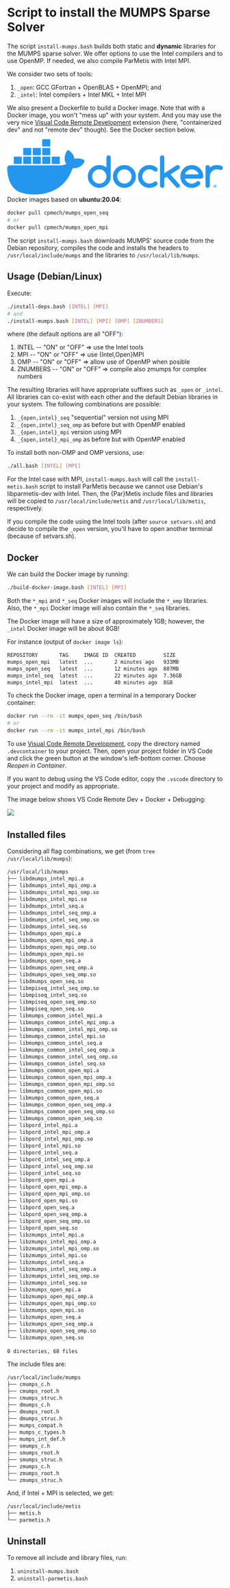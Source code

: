 # Script to install the MUMPS Sparse Solver

The script `install-mumps.bash` builds both static and **dynamic** libraries for the MUMPS sparse solver. We offer options to use the Intel compilers and to use OpenMP. If needed, we also compile ParMetis with Intel MPI.

We consider two sets of tools:

1. `_open`: GCC GFortran + OpenBLAS + OpenMPI; and
2. `_intel`: Intel compilers + Intel MKL + Intel MPI

We also present a Dockerfile to build a Docker image. Note that with a Docker image, you won't "mess up" with your system. And you may use the very nice [Visual Code Remote Development](https://code.visualstudio.com/docs/remote/remote-overview) extension (here, "containerized dev" and not "remote dev" though). See the Docker section below.

![Docker](docker.png) Docker images based on **ubuntu:20.04**:

```bash
docker pull cpmech/mumps_open_seq
# or
docker pull cpmech/mumps_open_mpi
```

The script `install-mumps.bash` downloads MUMPS' source code from the Debian repository, compiles the code and installs the headers to `/usr/local/include/mumps` and the libraries to `/usr/local/lib/mumps`.

## Usage (Debian/Linux)

Execute:

```bash
./install-deps.bash [INTEL] [MPI]
# and
./install-mumps.bash [INTEL] [MPI] [OMP] [ZNUMBERS]
```

where (the default options are all "OFF"):

1. INTEL -- "ON" or "OFF" => use the Intel tools
2. MPI -- "ON" or "OFF" => use {Intel,Open}MPI
3. OMP -- "ON" or "OFF" => allow use of OpenMP when posible
4. ZNUMBERS -- "ON" or "OFF" => compile also zmumps for complex numbers

The resulting libraries will have appropriate suffixes such as `_open` or `_intel`. All libraries can co-exist with each other and the default Debian libraries in your system. The following combinations are possible:

1. `_{open,intel}_seq` "sequential" version not using MPI
2. `_{open,intel}_seq_omp` as before but with OpenMP enabled
3. `_{open,intel}_mpi` version using MPI
4. `_{open,intel}_mpi_omp` as before but with OpenMP enabled

To install both non-OMP and OMP versions, use:

```bash
./all.bash [INTEL] [MPI]
```

For the Intel case with MPI, `install-mumps.bash` will call the `install-metis.bash` script to install ParMetis because we cannot use Debian's libparmetis-dev with Intel. Then, the {Par}Metis include files and libraries will be copied to `/usr/local/include/metis` and `/usr/local/lib/metis`, respectively.

If you compile the code using the Intel tools (after `source setvars.sh`) and decide to compile the `_open` version, you'll have to open another terminal (because of setvars.sh).

## Docker

We can build the Docker image by running:

```bash
./build-docker-image.bash [INTEL] [MPI]
```

Both the `*_mpi` and `*_seq` Docker images will include the `*_omp` libraries. Also, the `*_mpi` Docker image will also contain the `*_seq` libraries.

The Docker image will have a size of approximately 1GB; however, the `_intel` Docker image will be about 8GB!

For instance (output of `docker image ls`):

```
REPOSITORY       TAG     IMAGE ID  CREATED         SIZE
mumps_open_mpi   latest  ...       2 minutes ago   933MB
mumps_open_seq   latest  ...       12 minutes ago  807MB
mumps_intel_seq  latest  ...       22 minutes ago  7.36GB
mumps_intel_mpi  latest  ...       40 minutes ago  8GB
```

To check the Docker image, open a terminal in a temporary Docker container:

```bash
docker run --rm -it mumps_open_seq /bin/bash
# or
docker run --rm -it mumps_intel_mpi /bin/bash
```

To use [Visual Code Remote Development](https://code.visualstudio.com/docs/remote/remote-overview), copy the directory named `.devcontainer` to your project. Then, open your project folder in VS Code and click the green button at the window's left-bottom corner. Choose _Reopen in Container_.

If you want to debug using the VS Code editor, copy the `.vscode` directory to your project and modify as appropriate.

The image below shows VS Code Remote Dev + Docker + Debugging:

![](Script-Install-Mumps-001.gif)

## Installed files

Considering all flag combinations, we get (from `tree /usr/local/lib/mumps`):

```
/usr/local/lib/mumps
├── libdmumps_intel_mpi.a
├── libdmumps_intel_mpi_omp.a
├── libdmumps_intel_mpi_omp.so
├── libdmumps_intel_mpi.so
├── libdmumps_intel_seq.a
├── libdmumps_intel_seq_omp.a
├── libdmumps_intel_seq_omp.so
├── libdmumps_intel_seq.so
├── libdmumps_open_mpi.a
├── libdmumps_open_mpi_omp.a
├── libdmumps_open_mpi_omp.so
├── libdmumps_open_mpi.so
├── libdmumps_open_seq.a
├── libdmumps_open_seq_omp.a
├── libdmumps_open_seq_omp.so
├── libdmumps_open_seq.so
├── libmpiseq_intel_seq_omp.so
├── libmpiseq_intel_seq.so
├── libmpiseq_open_seq_omp.so
├── libmpiseq_open_seq.so
├── libmumps_common_intel_mpi.a
├── libmumps_common_intel_mpi_omp.a
├── libmumps_common_intel_mpi_omp.so
├── libmumps_common_intel_mpi.so
├── libmumps_common_intel_seq.a
├── libmumps_common_intel_seq_omp.a
├── libmumps_common_intel_seq_omp.so
├── libmumps_common_intel_seq.so
├── libmumps_common_open_mpi.a
├── libmumps_common_open_mpi_omp.a
├── libmumps_common_open_mpi_omp.so
├── libmumps_common_open_mpi.so
├── libmumps_common_open_seq.a
├── libmumps_common_open_seq_omp.a
├── libmumps_common_open_seq_omp.so
├── libmumps_common_open_seq.so
├── libpord_intel_mpi.a
├── libpord_intel_mpi_omp.a
├── libpord_intel_mpi_omp.so
├── libpord_intel_mpi.so
├── libpord_intel_seq.a
├── libpord_intel_seq_omp.a
├── libpord_intel_seq_omp.so
├── libpord_intel_seq.so
├── libpord_open_mpi.a
├── libpord_open_mpi_omp.a
├── libpord_open_mpi_omp.so
├── libpord_open_mpi.so
├── libpord_open_seq.a
├── libpord_open_seq_omp.a
├── libpord_open_seq_omp.so
├── libpord_open_seq.so
├── libzmumps_intel_mpi.a
├── libzmumps_intel_mpi_omp.a
├── libzmumps_intel_mpi_omp.so
├── libzmumps_intel_mpi.so
├── libzmumps_intel_seq.a
├── libzmumps_intel_seq_omp.a
├── libzmumps_intel_seq_omp.so
├── libzmumps_intel_seq.so
├── libzmumps_open_mpi.a
├── libzmumps_open_mpi_omp.a
├── libzmumps_open_mpi_omp.so
├── libzmumps_open_mpi.so
├── libzmumps_open_seq.a
├── libzmumps_open_seq_omp.a
├── libzmumps_open_seq_omp.so
└── libzmumps_open_seq.so

0 directories, 68 files
```

The include files are:

```
/usr/local/include/mumps
├── cmumps_c.h
├── cmumps_root.h
├── cmumps_struc.h
├── dmumps_c.h
├── dmumps_root.h
├── dmumps_struc.h
├── mumps_compat.h
├── mumps_c_types.h
├── mumps_int_def.h
├── smumps_c.h
├── smumps_root.h
├── smumps_struc.h
├── zmumps_c.h
├── zmumps_root.h
└── zmumps_struc.h
```

And, if Intel + MPI is selected, we get:

```
/usr/local/include/metis
├── metis.h
└── parmetis.h
```

## Uninstall

To remove all include and library files, run:

1. `uninstall-mumps.bash`
2. `uninstall-parmetis.bash`
